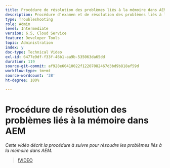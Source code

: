 ```yaml
---
title: Procédure de résolution des problèmes liés à la mémoire dans AEM
description: Procédure d’examen et de résolution des problèmes liés à la mémoire
type: Troubleshooting
role: Admin
level: Intermediate
version: 6.5, Cloud Service
feature: Developer Tools
topic: Administration
index: y
doc-type: Technical Video
exl-id: 6477e9df-f33f-46b1-aa9b-535063da65dd
duration: 119
source-git-commit: af928e60410022f12207082467d3bd9b818af59d
workflow-type: tm+mt
source-wordcount: '38'
ht-degree: 100%

---
```


# Procédure de résolution des problèmes liés à la mémoire dans AEM

*Cette vidéo décrit la procédure à suivre pour résoudre les problèmes liés à la mémoire dans AEM.*

>[!VIDEO](https://video.tv.adobe.com/v/335473?quality=12&learn=on)
